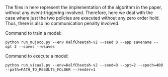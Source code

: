 The files in here represent the implementation of the algorithm in the paper, without any event-triggering involved. Therefore, here we deal with the case where just the two policies are executed without any zero order hold. Thus, there is also no communication penalty involved.

Command to train a model:

```setup
python run_mujoco.py --env HalfCheetah-v2 --seed 0 --app savename --opt 2 --saves --wsaves
```

Command to execute a model:

```setup
python run_visual.py --env=HalfCheetah-v2 --seed=0 --opt=2 --epoch=400 --path=PATH_TO_RESULTS_FOLDER --render=1
```


